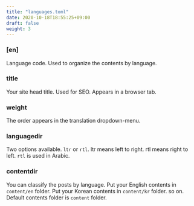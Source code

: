 ```yaml
---
title: "languages.toml"
date: 2020-10-18T18:55:25+09:00
draft: false
weight: 3
---
```


### [en]

Language code. Used to organize the contents by language.

### title

Your site head title. Used for SEO. Appears in a browser tab.

### weight

The order appears in the translation dropdown-menu.

### languagedir

Two options available. `ltr` or `rtl`. ltr means left to right. rtl means right to left. `rtl` is used in Arabic.

### contentdir

You can classify the posts by language. Put your English contents in `content/en` folder. Put your Korean contents in `content/kr` folder. so on. Default contents folder is `content` folder.